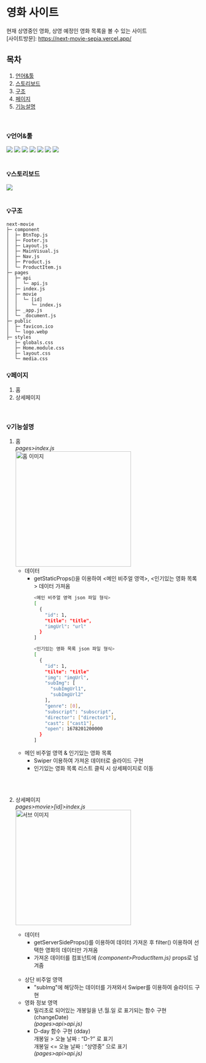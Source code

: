 # 영화 사이트
현재 상영중인 영화, 상영 예정인 영화 목록을 볼 수 있는 사이트<br />
[사이트방문]: https://next-movie-sepia.vercel.app/
## 목차
1. [언어&#x0026;툴](#언어&툴)
2. [스토리보드](#스토리보드)
3. [구조](#구조)
4. [페이지](#페이지)
5. [기능설명](#기능설명)

<br />

### 💡언어&#x0026;툴
<img src="https://img.shields.io/badge/HTML5-E34F26?style=E34F26&logo=HTML5&logoColor=fff"/> <img src="https://img.shields.io/badge/CSS3-1572B6?style=1572B6&logo=CSS3&logoColor=fff"/> <img src="https://img.shields.io/badge/JavaScript-F7DF1E?style=F7DF1E&logo=JavaScript&logoColor=333"/> <img src="https://img.shields.io/badge/Node.js-339933?style=339933&logo=Node.js&logoColor=fff"/> <img src="https://img.shields.io/badge/npm-CB3837?style=CB3837&logo=npm&logoColor=fff"/> <img src="https://img.shields.io/badge/next.js-000000?style=000000&logo=next.js&logoColor=fff"/> <img src="https://img.shields.io/badge/vercel-000000?style=000000&logo=vercel&logoColor=fff"/>
<br />
<br />

### 💡스토리보드
[스토리보드]: https://www.figma.com/file/axHPHVJauw2uOHcOWK6CVd/%EB%84%A5%EC%8A%A4%ED%8A%B8%ED%8F%AC%ED%8A%B8%ED%8F%B4%EB%A6%AC%EC%98%A41-%EC%98%81%ED%99%94?node-id=0-1&t=qe8DGN26TiuLikqv-0
<img src="https://img.shields.io/badge/figma-F24E1E?style=000000&logo=figma&logoColor=fff"/>
<br />
<br />

### 💡구조
```
next-movie
├─ component
│  ├─ BtnTop.js
│  ├─ Footer.js
│  ├─ Layout.js
│  ├─ MainVisual.js
│  ├─ Nav.js
│  ├─ Product.js
│  └─ ProductItem.js
├─ pages
│  ├─ api
│  │  └─ api.js
│  ├─ index.js
│  ├─ movie
│  │  └─ [id]
│  │     └─ index.js
│  ├─ _app.js
│  └─ _document.js
├─ public
│  ├─ favicon.ico
│  └─ logo.webp
├─ styles
   ├─ globals.css
   ├─ Home.module.css
   ├─ layout.css
   └─ media.css

```

### 💡페이지
  1. 홈
  2. 상세페이지
<br />

### 💡기능설명
  1. 홈<br />
    *pages>index.js*
    <br />
    <img src="https://ys-next-movie.s3.ap-northeast-2.amazonaws.com/img/git/home.png" alt="홈 이미지" width="300" />
      - 데이터
        - getStaticProps()을 이용하여 <메인 비주얼 영역>, <인기있는 영화 목록> 데이터 가져옴
          ```bash
          <메인 비주얼 영역 json 파일 형식>
          [
            {
              "id": 1,
              "title": "title",
              "imgUrl": "url"
            }
          ]

          <인기있는 영화 목록 json 파일 형식>
          [
            {
              "id": 1,
              "tilte": "title"
              "img": "imgUrl",
              "subImg": [
                "subImgUrl1",
                "subImgUrl2"
              ],
              "genre": [0],
              "subscript": "subscript",
              "director": ["director1"],
              "cast": ["cast1"],
              "open": 1678201200000
            }
          ]
          ```
      - 메인 비주얼 영역 & 인기있는 영화 목록
        - Swiper 이용하여 가져온 데이터로 슬라이드 구현
        - 인기있는 영화 목록 리스트 클릭 시 상세페이지로 이동
<br />
<br />

  2. 상세페이지<br/>
    *pages>movie>[id]>index.js*
    <br />
    <img src="https://ys-next-movie.s3.ap-northeast-2.amazonaws.com/img/git/sub.png" alt="서브 이미지" width="300" />

      - 데이터
        - getServerSideProps()를 이용하여 데이터 가져온 후 filter() 이용하여 선택한 영화의 데이터만 가져옴
        - 가져온 데이터를 컴포넌트에 *(component>ProductItem.js)* props로 넘겨줌
        <br /><br />
      - 상단 비주얼 영역
        - "subImg"에 해당하는 데이터를 가져와서 Swiper를 이용하여 슬라이드 구현
      - 영화 정보 영역
        - 밀리초로 되어있는 개봉일을 년.월.일 로 표기되는 함수 구현 (changeDate)<br />
          *(pages>api>api.js)*
        - D-day 함수 구현 (dday)<br />
          개봉일 > 오늘 날짜 : “D-?” 로 표기<br />
          개봉일 <= 오늘 날짜 : “상영중” 으로 표기<br />
          *(pages>api>api.js)*
        
